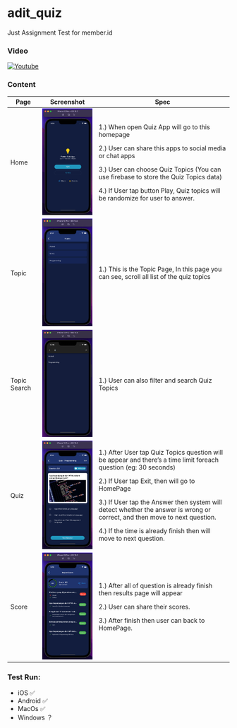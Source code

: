 # adit_quiz
Just Assignment Test for member.id

### Video
[![Youtube](https://img.youtube.com/vi/uF87Mr7VY3k/0.jpg)](https://www.youtube.com/watch?v=uF87Mr7VY3k)

### Content
| Page          | Screenshot | Spec |
|---------------|------------|------|
| Home          | <img width="200" alt="ss" src="assets/screenshot/home.png"> | <p>1.) When open Quiz App will go to this homepage</p> <p>2.) User can share this apps to social media or chat apps</p> <p>3.) User can choose Quiz Topics (You can use firebase to store the Quiz Topics data)</p> <p>4.) If User tap button Play, Quiz topics will be randomize for user to answer.</p> |
| Topic         | <img width="200" alt="ss" src="assets/screenshot/topic.png"> | 1.) This is the Topic Page, In this page you can see, scroll all list of the quiz topics |
| Topic Search  | <img width="200" alt="ss" src="assets/screenshot/topic-search.png"> | 1.) User can also filter and search Quiz Topics |
| Quiz          | <img width="200" alt="ss" src="assets/screenshot/quiz.png"> | <p>1.) After User tap Quiz Topics question will be appear and there’s a time limit foreach question (eg: 30 seconds)</p> <p>2.) If User tap Exit, then will go to HomePage</p> <p>3.) If User tap the Answer then system will detect whether the answer is wrong or correct, and then move to next question.</p> <p>4.) If the time is already finish then will move to next question.</p> |
| Score         | <img width="200" alt="ss" src="assets/screenshot/score.png"> | <p>1.) After all of question is already finish then results page will appear</p> <p>2.) User can share their scores.</p> <p>3.) After finish then user can back to HomePage.</p> |

### Test Run:
- iOS ✅
- Android ✅
- MacOs ✅
- Windows ？